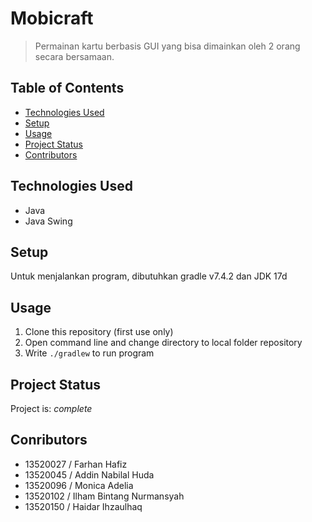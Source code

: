 # Mobicraft
> Permainan kartu berbasis GUI yang bisa dimainkan oleh 2 orang secara bersamaan.

## Table of Contents
* [Technologies Used](#technologies-used)
* [Setup](#setup)
* [Usage](#usage)
* [Project Status](#project-status)
* [Contributors](#contributors)


## Technologies Used
- Java
- Java Swing


## Setup
Untuk menjalankan program, dibutuhkan gradle v7.4.2 dan JDK 17d


## Usage
1. Clone this repository (first use only)
2. Open command line and change directory to local folder repository
3. Write `./gradlew` to run program


## Project Status
Project is: _complete_


## Conributors
- 13520027 / Farhan Hafiz
- 13520045 / Addin Nabilal Huda
- 13520096 / Monica Adelia
- 13520102 / Ilham Bintang Nurmansyah
- 13520150 / Haidar Ihzaulhaq
